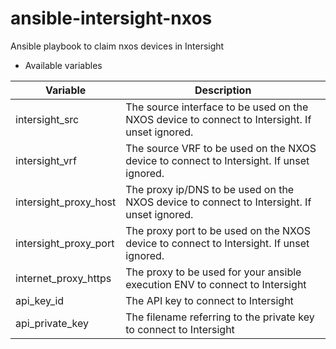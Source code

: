 # ansible-intersight-nxos
Ansible playbook to claim nxos devices in Intersight

* Available variables

| Variable | Description |
| --- | ---|
| intersight_src | The source interface to be used on the NXOS device to connect to Intersight. If unset ignored.|
| intersight_vrf | The source VRF to be used on the NXOS device to connect to Intersight. If unset ignored.|
| intersight_proxy_host | The proxy ip/DNS to be used on the NXOS device to connect to Intersight. If unset ignored.|
| intersight_proxy_port | The proxy port to be used on the NXOS device to connect to Intersight. If unset ignored.|
| internet_proxy_https | The proxy to be used for your ansible execution ENV to connect to Intersight |
| api_key_id | The API key to connect to Intersight|
| api_private_key | The filename referring to the private key to connect to Intersight |
